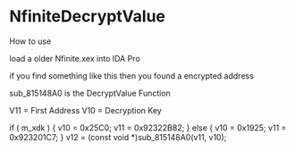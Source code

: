 # NfiniteDecryptValue

How to use

load a older Nfinite.xex into IDA Pro

if you find something like this then you found a encrypted address

sub_815148A0 is the DecryptValue Function

V11 = First Address
V10 = Decryption Key

 if ( m_xdk )
  {
    v10 = 0x25C0;
    v11 = 0x92322B82;
  }
  else
  {
    v10 = 0x1925;
    v11 = 0x923201C7;
  }
  v12 = (const void *)sub_815148A0(v11, v10);
